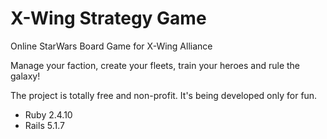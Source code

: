 # X-Wing Strategy Game

Online StarWars Board Game for X-Wing Alliance

Manage your faction, create your fleets, train your heroes and rule the galaxy!

The project is totally free and non-profit. It's being developed only for fun.

* Ruby 2.4.10
* Rails 5.1.7
